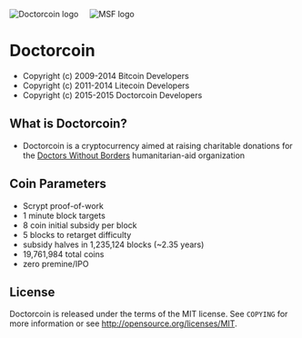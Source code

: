 ![Doctorcoin logo](https://github.com/juanbond/doctorcoin/raw/master/src/qt/res/icons/bitcoin.png)&nbsp;&nbsp;&nbsp;&nbsp;&nbsp;![MSF logo](https://github.com/juanbond/doctorcoin/raw/master/src/qt/res/icons/msf-support.png)

Doctorcoin
================================
 - Copyright (c) 2009-2014 Bitcoin Developers
 - Copyright (c) 2011-2014 Litecoin Developers
 - Copyright (c) 2015-2015 Doctorcoin Developers
 
What is Doctorcoin?
-------------------
 - Doctorcoin is a cryptocurrency aimed at raising charitable donations for the [Doctors Without Borders](http://www.doctorswithoutborders.org) humanitarian-aid organization
 
Coin Parameters
---------------
 - Scrypt proof-of-work
 - 1 minute block targets
 - 8 coin initial subsidy per block
 - 5 blocks to retarget difficulty
 - subsidy halves in 1,235,124 blocks (~2.35 years)
 - 19,761,984 total coins
 - zero premine/IPO
 
License
-------
Doctorcoin is released under the terms of the MIT license. See `COPYING` for more
information or see http://opensource.org/licenses/MIT.
